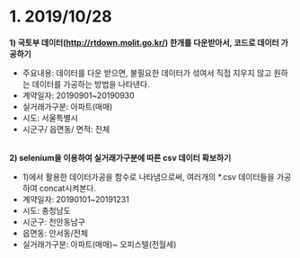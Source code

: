# 1. 2019/10/28

**1) 국토부 데이터(http://rtdown.molit.go.kr/) 한개를 다운받아서, 코드로 데이터 가공하기**
- 주요내용: 데이터를 다운 받으면, 불필요한 데이터가 섞여서 직접 지우지 않고 원하는 데이터를 가공하는 방법을 나타낸다.
- 계약일자: 20190901~20190930
- 실거래가구분: 아파트(매매)
- 시도: 서울특별시
- 시군구/ 읍면동/ 면적: 전체
<br><br>

**2) selenium을 이용하여 실거래가구분에 따른 csv 데이터 확보하기**
- 1)에서 활용한 데이터가공을 함수로 나타냄으로써, 여러개의 *.csv 데이터들을 가공하여 concat시켜본다.
- 계약일자: 20190101~20191231
- 시도: 충청남도
- 시군구: 천안동남구
- 읍면동: 안서동/전체
- 실거래가구분: 아파트(매매)~ 오피스텔(전월세)
